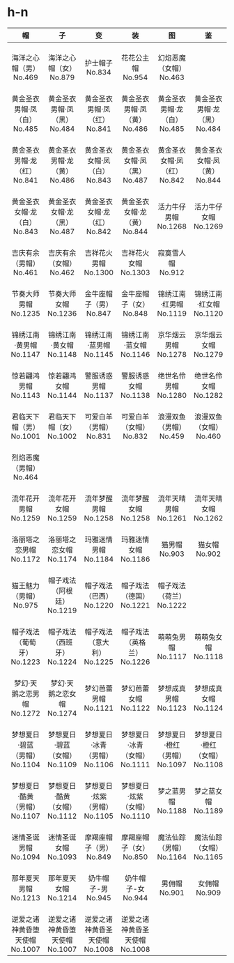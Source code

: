 # h-n

|              帽               |              子               |                 变                 |                 装                 |              图               |              鉴               |
| :---------------------------: | :---------------------------: | :--------------------------------: | :--------------------------------: | :---------------------------: | :---------------------------: |
| <br/>海洋之心帽（男）<br/>No.469        | <br/>海洋之心帽（女）<br/>No.879        | <br/>护士帽子<br/>No.834                | <br/>花花公主帽<br/>No.954              | <br/>幻焰恶魔（女帽）<br/>No.463        |<br/>|
| <br/>黄金圣衣男帽·凤（白）<br/>No.485   | <br/>黄金圣衣男帽·凤（黑）<br/>No.484   | <br/>黄金圣衣男帽·凤（红）<br/>No.841   | <br/>黄金圣衣男帽·凤（黄）<br/>No.486   | <br/>黄金圣衣男帽·龙（白）<br/>No.485   | <br/>黄金圣衣男帽·龙（黑）<br/>No.484   |
| <br/>黄金圣衣男帽·龙（红）<br/>No.841   | <br/>黄金圣衣男帽·龙（黄）<br/>No.486   | <br/>黄金圣衣女帽·凤（白）<br/>No.843   | <br/>黄金圣衣女帽·凤（黑）<br/>No.487   | <br/>黄金圣衣女帽·凤（红）<br/>No.842   | <br/>黄金圣衣女帽·凤（黄）<br/>No.844   |
| <br/>黄金圣衣女帽·龙（白）<br/>No.843   | <br/>黄金圣衣女帽·龙（黑）<br/>No.487   | <br/>黄金圣衣女帽·龙（红）<br/>No.842   | <br/>黄金圣衣女帽·龙（黄）<br/>No.844   | <br/>活力牛仔男帽<br/>No.1268           | <br/>活力牛仔女帽<br/>No.1269           |
| <br/>吉庆有余（男帽）<br/>No.461        | <br/>吉庆有余（女帽）<br/>No.462        | <br/>吉祥花火男帽<br/>No.1300           | <br/>吉祥花火女帽<br/>No.1303           | <br/>寂寞雪人帽<br/>No.912              |<br/>|
| <br/>节奏大师男帽<br/>No.1235           | <br/>节奏大师女帽<br/>No.1236           | <br/>金牛座帽子（男）<br/>No.847        | <br/>金牛座帽子（女）<br/>No.848        | <br/>锦绣江南·红男帽<br/>No.1119        | <br/>锦绣江南·红女帽<br/>No.1120        |
| <br/>锦绣江南·黄男帽<br/>No.1147        | <br/>锦绣江南·黄女帽<br/>No.1148        | <br/>锦绣江南·蓝男帽<br/>No.1145        | <br/>锦绣江南·蓝女帽<br/>No.1146        | <br/>京华烟云男帽<br/>No.1278           | <br/>京华烟云女帽<br/>No.1279           |
| <br/>惊若翩鸿男帽<br/>No.1143           | <br/>惊若翩鸿女帽<br/>No.1144           | <br/>警服诱惑男帽<br/>No.1137           | <br/>警服诱惑女帽<br/>No.1138           | <br/>绝世名伶男帽<br/>No.1280           | <br/>绝世名伶女帽<br/>No.1282           |
| <br/>君临天下帽（男）<br/>No.1001       | <br/>君临天下帽（女）<br/>No.1002       | <br/>可爱白羊（男帽）<br/>No.831        | <br/>可爱白羊（女帽）<br/>No.832        | <br/>浪漫双鱼（男帽）<br/>No.459        | <br/>浪漫双鱼（女帽）<br/>No.460        |
| <br/>烈焰恶魔（男帽）<br/>No.464        |<br/>|<br/>|<br/>|<br/>|<br/>|
| <br/>流年花开男帽<br/>No.1259           | <br/>流年花开女帽<br/>No.1259           | <br/>流年梦醒男帽<br/>No.1258           | <br/>流年梦醒女帽<br/>No.1258           | <br/>流年天晴男帽<br/>No.1261           | <br/>流年天晴女帽<br/>No.1262           |
| <br/>洛丽塔之恋男帽<br/>No.1172         | <br/>洛丽塔之恋女帽<br/>No.1174         | <br/>玛雅迷情男帽<br/>No.1184           | <br/>玛雅迷情女帽<br/>No.1186           | <br/>猫男帽<br/>No.903                  | <br/>猫女帽<br/>No.902                  |
| <br/>猫王魅力（男帽）<br/>No.975        | <br/>帽子戏法（阿根廷）<br/>No.1219     | <br/>帽子戏法（巴西）<br/>No.1220       | <br/>帽子戏法（德国）<br/>No.1221       | <br/>帽子戏法（荷兰）<br/>No.1222       ||
| <br/>帽子戏法（葡萄牙）<br/>No.1223     | <br/>帽子戏法（西班牙）<br/>No.1224     | <br/>帽子戏法（意大利）<br/>No.1225     | <br/>帽子戏法（英格兰）<br/>No.1226     | <br/>萌萌兔男帽<br/>No.1117             | <br/>萌萌兔女帽<br/>No.1118             |
| <br/>梦幻·天鹅之恋男帽<br/>No.1272      | <br/>梦幻·天鹅之恋女帽<br/>No.1274      | <br/>梦幻芭蕾男帽<br/>No.1121           | <br/>梦幻芭蕾女帽<br/>No.1122           | <br/>梦想成真男帽<br/>No.1123           | <br/>梦想成真女帽<br/>No.1124           |
| <br/>梦想夏日·碧蓝（男帽）<br/>No.1104  | <br/>梦想夏日·碧蓝（女帽）<br/>No.1109  | <br/>梦想夏日·冰青（男帽）<br/>No.1106  | <br/>梦想夏日·冰青（女帽）<br/>No.1111  | <br/>梦想夏日·橙红（男帽）<br/>No.1097  | <br/>梦想夏日·橙红（女帽）<br/>No.1108  |
| <br/>梦想夏日·酷黄（男帽）<br/>No.1107  | <br/>梦想夏日·酷黄（女帽）<br/>No.1112  | <br/>梦想夏日·炫紫（男帽）<br/>No.1105  | <br/>梦想夏日·炫紫（女帽）<br/>No.1110  | <br/>梦之蓝男帽<br/>No.1188             | <br/>梦之蓝女帽<br/>No.1189             |
| <br/>迷情圣诞男帽<br/>No.1094           | <br/>迷情圣诞女帽<br/>No.1093           | <br/>摩羯座帽子（男）<br/>No.849        | <br/>摩羯座帽子（女）<br/>No.850        | <br/>魔法仙踪（男帽）<br/>No.1164       | <br/>魔法仙踪（女帽）<br/>No.1165       |
| <br/>那年夏天男帽<br/>No.1213           | <br/>那年夏天女帽<br/>No.1214           | <br/>奶牛帽子-男<br/>No.945             | <br/>奶牛帽子-女<br/>No.944             | <br/>男佣帽<br/>No.901                  | <br/>女佣帽<br/>No.909                  |
| <br/>逆爱之诸神黄昏堕天使帽<br/>No.1007 | <br/>逆爱之诸神黄昏堕天使帽<br/>No.1007 | <br/>逆爱之诸神黄昏圣天使帽<br/>No.1008 | <br/>逆爱之诸神黄昏圣天使帽<br/>No.1008 |<br/>|<br/>|